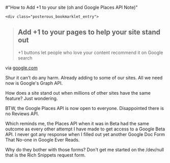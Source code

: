 #"How to Add +1 to your site (oh and Google Places API Note)"


    <div class="posterous_bookmarklet_entry">
<blockquote class="posterous_long_quote">
<h2>Add +1 to your pages to help your site stand out</h2>
+1 buttons let people who love your content recommend it on Google search</blockquote>
<div class="posterous_quote_citation">via <a href="http://www.google.com/webmasters/+1/button/index.html">google.com</a></div>
<p>Shur it can't do any harm. Already adding to some of our sites. All we need now is Google's Graph API.</p>
<p>How does a site stand out when millions of other sites have the same feature? Just wondering.</p>
<p>BTW, the Google Places API is now open to everyone. Disappointed there is no Reviews API.</p>
<p>Which reminds me, the Places API when it was in Beta had the same outcome as every other attempt I have made to get access to a Google Beta API. I never got any response when I filled out yet another Google Doc Form That No-one in Google Ever Reads.</p>
<p>Why do they bother with those forms? Don't get me started on the /dev/null that is the Rich Snippets request form.</p>
<p>&nbsp;</p>
</div>
  